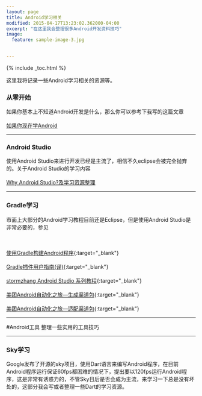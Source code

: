 ```yaml
---
layout: page
title: Android学习相关
modified: 2015-04-17T13:23:02.362000-04:00
excerpt: "在这里我会整理很多Android开发资料技巧"
image:
  feature: sample-image-3.jpg

  
---
```


{% include _toc.html %}

这里我将记录一些Android学习相关的资源等。

### 从零开始 
如果你基本上不知道Android开发是什么，那么你可以参考下我写的这篇文章
<br/><br/>
[如果你现在学Android](http://tanfujun.cc/%E5%A6%82%E6%9E%9C%E4%BD%A0%E7%8E%B0%E5%9C%A8%E5%AD%A6Android/)  

---

### Android Studio
使用Android Studio来进行开发已经是主流了，相信不久eclipse会被完全抛弃的。关于Android Studio的学习内容
<br/><br/>
[Why Android Studio?及学习资源整理](http://tanfujun.cc/%E4%B8%BA%E4%BB%80%E4%B9%88%E4%BD%BF%E7%94%A8Android%20Studio/)

---


### Gradle学习
市面上大部分的Android学习教程目前还是Eclipse，但是使用Android Studio是非常必要的，参见

<br/><br/>
[使用Gradle构建Android程序](http://rinvay.github.io/android/2015/04/09/Build-Android-with-Gradle/){:target="_blank"}
<br/><br/>
[Gradle插件用户指南(译)](http://rinvay.github.io/android/2015/03/26/Gradle-Plugin-User-Guide(Translation)/){:target="_blank"}
<br/><br/>
[stormzhang Android Studio 系列教程](http://www.stormzhang.com/){:target="_blank"}
<br/><br/>
[美团Android自动化之旅—生成渠道包](http://tech.meituan.com/mt-apk-packaging.html){:target="_blank"}
<br/><br/>
[美团Android自动化之旅—适配渠道包](http://tech.meituan.com/mt-apk-adaptation.html){:target="_blank"}


---
#Android工具
整理一些实用的工具技巧

---

### Sky学习
Google发布了开源的sky项目，使用Dart语言来编写Android程序，在目前Android程序运行保证60fps都困难的情况下，提出要以120fps运行Android程序，这是非常有诱惑力的，不管Sky日后是否会成为主流，来学习一下总是没有坏处的，这部分我会写或者整理一些Dart的学习资源。







